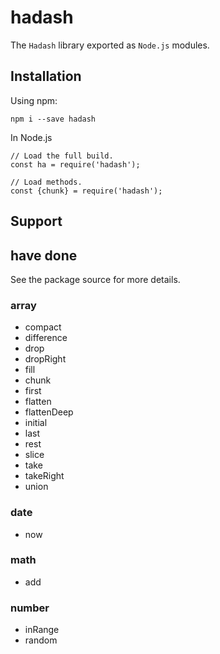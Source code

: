 # hadash
The `Hadash` library exported as `Node.js` modules.

## Installation
Using npm:
```
npm i --save hadash
```
In Node.js
```
// Load the full build.
const ha = require('hadash');

// Load methods. 
const {chunk} = require('hadash');
```
## Support

## have done
See the package source for more details.
### array
* compact
* difference
* drop
* dropRight
* fill
* chunk
* first
* flatten
* flattenDeep
* initial
* last
* rest
* slice
* take
* takeRight
* union
### date
* now
### math
* add
### number
* inRange
* random
